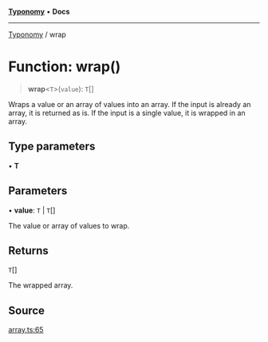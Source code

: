 [**Typonomy**](../README.md) • **Docs**

***

[Typonomy](../globals.md) / wrap

# Function: wrap()

> **wrap**\<`T`\>(`value`): `T`[]

Wraps a value or an array of values into an array.
If the input is already an array, it is returned as is.
If the input is a single value, it is wrapped in an array.

## Type parameters

• **T**

## Parameters

• **value**: `T` \| `T`[]

The value or array of values to wrap.

## Returns

`T`[]

The wrapped array.

## Source

[array.ts:65](https://github.com/softcraft-development/typonomy/blob/e9724ba9d0c158a8beed5b634614d25b27c7288a/src/array.ts#L65)
